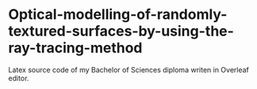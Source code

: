 # Optical-modelling-of-randomly-textured-surfaces-by-using-the-ray-tracing-method

Latex source code of my Bachelor of Sciences diploma writen in Overleaf editor.
